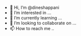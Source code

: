 - 👋 Hi, I’m @dineshappani
- 👀 I’m interested in ...
- 🌱 I’m currently learning ...
- 💞️ I’m looking to collaborate on ...
- 📫 How to reach me ..

<!---
dineshappani/dineshappani is a ✨ special ✨ repository because its `README.md` (this file) appears on your GitHub profile.
You can click the Preview link to take a look at your changes.
--->
